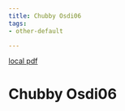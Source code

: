 ```yaml
---
title: Chubby Osdi06
tags:
- other-default

---
```


[local pdf](../../../pdfs/chubby-osdi06.pdf)

# Chubby Osdi06
